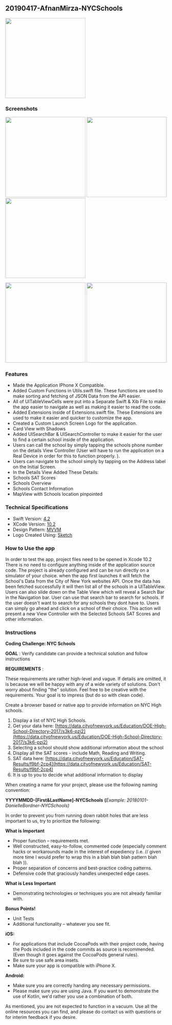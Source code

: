 ## 20190417-AfnanMirza-NYCSchools

<img src="https://raw.githubusercontent.com/afnanm1999/20190417-AfnanMirza-NYCSchools/master/20190417-AfnanMirza-NYCSchools/Supporting%20Files/logo.png" width="250">

### Screenshots

<img src="https://raw.githubusercontent.com/afnanm1999/20190417-AfnanMirza-NYCSchools/master/Screenshots/img1.png" width="250"> <img src="https://raw.githubusercontent.com/afnanm1999/20190417-AfnanMirza-NYCSchools/master/Screenshots/img2.png" width="250"> <img src="https://raw.githubusercontent.com/afnanm1999/20190417-AfnanMirza-NYCSchools/master/Screenshots/img3.png" width="250">

<img src="https://raw.githubusercontent.com/afnanm1999/20190417-AfnanMirza-NYCSchools/master/Screenshots/img4.png" width="250"> <img src="https://raw.githubusercontent.com/afnanm1999/20180817-AfnanMirza-NYCSchools/master/Screenshots/img5.png" width="250">

### Features

- Made the Application IPhone X Compatible.
- Added Custom Functions in Utils.swift file. These functions are used to make sorting and fetching of JSON Data from the API easier.
- All of UITableViewCells were put into a Separate Swift & Xib File to make the app easier to navigate as well as making it easier to read the code.
- Added Extensions inside of Extensions.swift file. These Extensions are used to make it easier and quicker to customize the app.
- Created a Custom Launch Screen Logo for the application.
- Card View with Shadows
- Added UISearchBar & UISearchController to make it easier for the user to find a certain school inside of the application.
- Users can call the school by simply tapping the schools phone number on the details View Controller (User will have to run the application on a Real Device in order for this to function properly. ).
- Users can navigate to the school simply by tapping on the Address label on the Initial Screen.
- In the Details View Added These Details:
- Schools SAT Scores
- Schools Overview
- Schools Contact Information
- MapView with Schools location pinpointed

### Technical Specifications

- Swift Version: <a href="https://swift.org/blog/swift-4-2-released/" target="_blank">4.2</a><br/>
- XCode Version: <a href="https://developer.apple.com/documentation/xcode_release_notes/xcode_10_2_release_notes" target="_blank">10.2</a><br/>
- Design Pattern: <a href="https://en.wikipedia.org/wiki/Model%E2%80%93view%E2%80%93viewmodel" target="_blank">MVVM</a>
- Logo Created Using: <a href="https://www.sketch.com/" target="_blank">Sketch</a><br/>

### How to Use the app

In order to test the app, project files need to be opened in Xcode 10.2<br/>
There is no need to configure anything inside of the application source code. The project is already configured and can be run directly on a simulator of your choice. when the app first launches it will fetch the School's Data from the City of New York websites API. Once the data has been fetched successfully it will then list all of the schools in a UITableView. Users can also slide down on the Table View which will reveal a Search Bar in the Navigation bar. User can use that search bar to search for schools. If the user doesn't want to search for any schools they dont have to.  Users can simply go ahead and click on a school of their choice. This action will present a new View Controller with the Selected Schools SAT Scores and other information.


### Instructions

**Coding Challenge: NYC Schools**

**GOAL** : Verify candidate can provide a technical solution and follow instructions

**REQUIREMENTS** :

These requirements are rather high-level and vague. If details are omitted, it is because we will be happy with any of a wide variety of solutions. Don&#39;t worry about finding &quot;the&quot; solution. Feel free to be creative with the requirements. Your goal is to impress (but do so with clean code).

Create a browser based or native app to provide information on NYC High schools.

1. Display a list of NYC High Schools.
1. Get your data here: [https://data.cityofnewyork.us/Education/DOE-High-School-Directory-2017/s3k6-pzi2](https://data.cityofnewyork.us/Education/DOE-High-School-Directory-2017/s3k6-pzi2)
2. Selecting a school should show additional information about the school
1. Display all the SAT scores - include Math, Reading and Writing.
1. SAT data here: [https://data.cityofnewyork.us/Education/SAT-Results/f9bf-2cp4](https://data.cityofnewyork.us/Education/SAT-Results/f9bf-2cp4)
2. It is up to you to decide what additional information to display

When creating a name for your project, please use the following naming convention:

**YYYYMMDD-[First&amp;LastName]-NYCSchools** **(**_Example: 20180101-DanielleBordner-NYCSchools)_

In order to prevent you from running down rabbit holes that are less important to us, try to prioritize the following:

**What is Important**

- Proper function – requirements met.
- Well constructed, easy-to-follow, commented code (especially comment hacks or workarounds made in the interest of expediency (i.e. // given more time I would prefer to wrap this in a blah blah blah pattern blah blah )).
- Proper separation of concerns and best-practice coding patterns.
- Defensive code that graciously handles unexpected edge cases.

**What is Less Important**

- Demonstrating technologies or techniques you are not already familiar with.

**Bonus Points!**

- Unit Tests
- Additional functionality – whatever you see fit.

**iOS:**

- For applications that include CocoaPods with their project code, having the Pods included in the code commits as source is recommended. (Even though it goes against the CocoaPods general rules).
- Be sure to use safe area insets.
- Make sure your app is compatible with iPhone X.

**Android:**

- Make sure you are correctly handing any necessary permissions.
- Please make sure you are using Java. If you want to demonstrate the use of Kotlin, we&#39;d rather you use a combination of both.

As mentioned, you are not expected to function in a vacuum. Use all the online resources you can find, and please do contact us with questions or for interim feedback if you desire.






